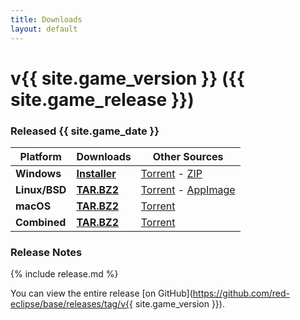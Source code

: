 ```yaml
---
title: Downloads
layout: default
---
```


# v{{ site.game_version }} ({{ site.game_release }})
### Released {{ site.game_date }}

Platform      | Downloads                           | Other Sources
--------------|-------------------------------------|-------------------------------------
**Windows**   | **[Installer](/download/win)**      | [Torrent](/torrent/win) - [ZIP](/download/zip)
**Linux/BSD** | **[TAR.BZ2](/download/nix)**        | [Torrent](/torrent/nix) - [AppImage](/download/appimage)
**macOS**     | **[TAR.BZ2](/download/mac)**        | [Torrent](/torrent/mac)
**Combined**  | **[TAR.BZ2](/download/combined)**   | [Torrent](/torrent/combined)

### Release Notes

{% include release.md %}

You can view the entire release [on GitHub](https://github.com/red-eclipse/base/releases/tag/v{{ site.game_version }}).
